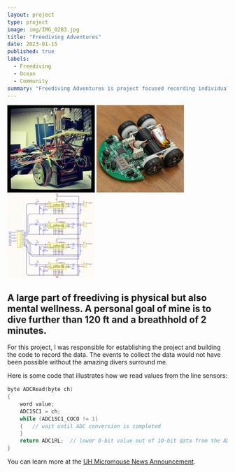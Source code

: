 ```yaml
---
layout: project
type: project
image: img/IMG_0283.jpg
title: "Freediving Adventures"
date: 2023-01-15
published: true
labels:
  - Freediving
  - Ocean
  - Community
summary: "Freediving Adventures is project focused recording individual physical limits while building a community that fosters encouragement, saftey, and an environmentally sustainable mindset."
---
```


<div class="text-center p-4">
  <img width="200px" src="../img/micromouse/micromouse-robot.png" class="img-thumbnail" >
  <img width="200px" src="../img/micromouse/micromouse-robot-2.jpg" class="img-thumbnail" >
  <img width="200px" src="../img/micromouse/micromouse-circuit.png" class="img-thumbnail" >
</div>

A large part of freediving is physical but also mental wellness. A personal goal of mine is to dive further than 120 ft and a breathhold of 2 minutes. 
---

For this project, I was responsible for establishing the project and building the code to record the data. The events to collect the data would not have been possible without the amazing divers surround me. 

Here is some code that illustrates how we read values from the line sensors:

```cpp
byte ADCRead(byte ch)
{
    word value;
    ADC1SC1 = ch;
    while (ADC1SC1_COCO != 1)
    {   // wait until ADC conversion is completed   
    }
    return ADC1RL;  // lower 8-bit value out of 10-bit data from the ADC
}
```

You can learn more at the [UH Micromouse News Announcement](https://manoa.hawaii.edu/news/article.php?aId=2857).
